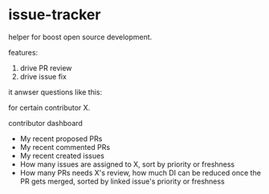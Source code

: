 # issue-tracker

helper for boost open source development.

features:

1. drive PR review
2. drive issue fix

it anwser questions like this:

for certain contributor X.

contributor dashboard

* My recent proposed PRs
* My recent commented PRs
* My recent created issues
* How many issues are assigned to X, sort by priority or freshness
* How many PRs needs X's review, how much DI can be reduced once the PR gets merged, sorted by linked issue's priority or freshness


